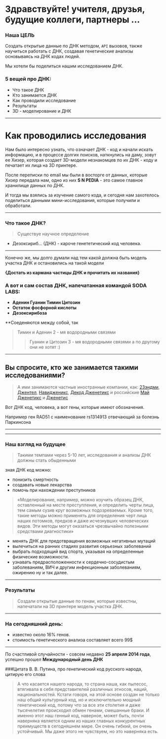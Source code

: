 # Здравствуйте! учителя, друзья, будущие коллеги, партнеры ...


### Наша ЦЕЛЬ 

Создать открытые данные по ДНК методом, `API` вызовов, также научиться работать с ДНК, создавая генетические анализы основываясь на ДНК кодах людей.


Мы хотели бы поделиться нашим исследованием ДНК.

### 5 вещей про ДНК:
 * Что такое ДНК
 * Кто занимается ДНК
 * Как проводили исследование 
 * Результаты
 * 3D - моделирование и ДНК


***

# Как проводились исследования

Нам было интересно узнать, что означает ДНК - код и начали искать информацию, и в процессе долгих поисков, наткнулись на даму, зовут ее Хизер, которая создает 3D-модели незнакомцев по их ДНК - коду  и печатает их лица на 3D принтере. 

После переписки по email мы были в восторге от данных, которые Хизер передала нам, одно из них **S N PEDIA** -  это самое главное хранилище данных по ДНК.

И тогда мы взялись за изучение самого кода, и сегодня нам захотелось поделиться данными мини-исследования, которые получили и обработали. 

***


### Что такое ДНК? 
> Cуществуе научное определение
- Дезоксириб... (ДНК) - кароче генететический код человека.

***

Конечно же, мы долго думали над тем какой должна быть модель участка ДНК и остановились на такой модели

**{Достать из кармана частицы ДНК и прочитать их названия}**

### А вот и сам состав ДНК, напечатанная командой SODA LABS: 
- **Аденин Гуанин Тимин Цитозин**
- **Остаток фосфорной кислоты**
- **Дезоксирибоза**


**Соеденяются между собой, так  
> Тимин и Аденин 2 - мя водородными связями
>> Гуанин и Цитозин 3 - мя водородными связями
а по другому они не хотят :)

***

## Вы спросите, кто же занимается такими исследованиями?

>А ими занимаются частные иностранные компании, как: [23эндми](https://23andme.com), [Джентел](https://www.gentlelabs.com/), [Навидженикс](http://www.navigenics.com/), [Декод Дженетикс](http://www.decode.com/) и российские [Май Дженетикс](http://mygenetics.ru/) и [Дженетис](http://gentis.ru/) 


Вот ДНК код, человека, а вот гены, которые имеют обозначения.

Например ген RAD51 с наименование rs1314913 отвечающий за болезнь Паркинсона

***

 


***

### Наш взгляд на будущее
> Такими темпами через 5-10 лет, исследования и анализы ДНК должны стать обыденными

зная ДНК код можно: 
- понизить смертность
- создавать новые лекарства
- помочь при нахождении преступников

> «Моделирование, например, можно изучить образец ДНК, оставленный на месте преступления, и определить черты лица, тем самым сузив круг возможных подозреваемых. Кроме того, такие методы можно применять для определения черт лица наших потомков, предков и даже исчезнувших человеческих видов. Эти методы могут оказаться чрезвычайно полезными средствами диагностики»

- менять ДНК для предотвращения возможных негативных мутаций
- вылечиться на ранних стадиях развития серьезных заболеваний
- выбрать подходящий вид спорта, указывая на определенные физические возможности. 
- узнавать предрасположенности к сердечно-сосудистым заболеваниям, ВИЧ и другим инфекционным заболеваниям, ожирению ну и так далее.

***

### Результаты
 
>Создали открытые данные по генам, которые известны, напечатали на 3D принтере модель участка ДНК.

***

### На сегодняшний день: 
- известно около 16% генов. 
- стоимость генетического анализа составляет всего 99$ 


***

По счастливой случайности - совсем недавно **25 апреля 2014 года**, успешно прошел **Международный день ДНК**


###Цитата В. В. Путина, про генетический код русского народа, цитирую его слова
> А что касается нашего народа, то страна наша, как пылесос, втягивала в себя представителей различных этносов, наций, национальностей. Кстати говоря, на этой основе создан не только наш общий культурный код, но и исключительно мощный генетический код, потому что за все эти столетия и даже тысячелетия происходил обмен генами, смешанные браки. И именно этот наш генный код, наверное, может быть, почти наверняка является одним из наших главных конкурентных преимуществ в сегодняшнем мире. Он очень гибкий, он очень устойчивый. Мы даже этого не чувствуем, но это наверняка есть.


